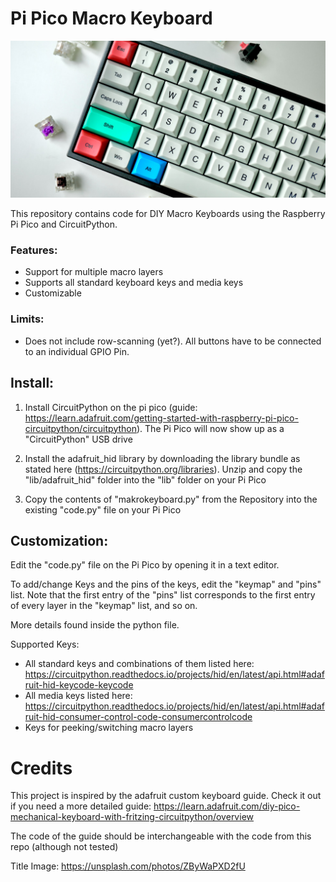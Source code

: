 # Pi Pico Macro Keyboard
![Keyboard](media/jay-zhang-ZByWaPXD2fU-unsplash.png)

This repository contains code for DIY Macro Keyboards using the Raspberry Pi Pico and CircuitPython.

### Features:
- Support for multiple macro layers
- Supports all standard keyboard keys and media keys
- Customizable

### Limits:
- Does not include row-scanning (yet?). All buttons have to be connected to an individual GPIO Pin.

## Install:
1. Install CircuitPython on the pi pico (guide: https://learn.adafruit.com/getting-started-with-raspberry-pi-pico-circuitpython/circuitpython).
The Pi Pico will now show up as a "CircuitPython" USB drive


2. Install the adafruit_hid library by downloading the library bundle as stated here (https://circuitpython.org/libraries). Unzip and copy the "lib/adafruit_hid" folder into the "lib" folder on your Pi Pico


3. Copy the contents of "makrokeyboard.py" from the Repository into the existing "code.py" file on your Pi Pico

## Customization:
Edit the "code.py" file on the Pi Pico by opening it in a text editor.

To add/change Keys and the pins of the keys, edit the "keymap" and "pins" list.
Note that the first entry of the "pins" list corresponds to the first entry of every layer in the "keymap" list, and so on.

More details found inside the python file.

Supported Keys:
- All standard keys and combinations of them listed here: https://circuitpython.readthedocs.io/projects/hid/en/latest/api.html#adafruit-hid-keycode-keycode
- All media keys listed here: https://circuitpython.readthedocs.io/projects/hid/en/latest/api.html#adafruit-hid-consumer-control-code-consumercontrolcode
- Keys for peeking/switching macro layers

# Credits
This project is inspired by the adafruit custom keyboard guide.
Check it out if you need a more detailed guide:
https://learn.adafruit.com/diy-pico-mechanical-keyboard-with-fritzing-circuitpython/overview

The code of the guide should be interchangeable with the code from this repo (although not tested)

Title Image:
https://unsplash.com/photos/ZByWaPXD2fU
